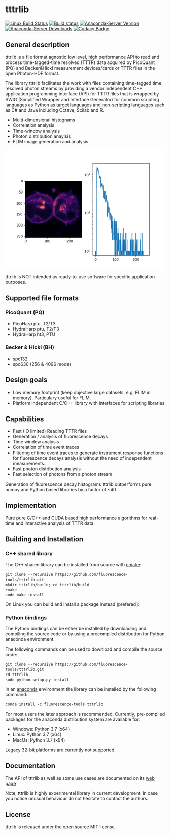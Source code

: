 # tttrlib
[![Linux Build Status](https://travis-ci.org/fluorescence-tools/tttrlib.svg)](https://travis-ci.org/fluorescence-tools/tttrlib)
[![Build status](https://ci.appveyor.com/api/projects/status/5vkysayn6chgih0d?svg=true)](https://ci.appveyor.com/project/tpeulen/tttrlib)
[![Anaconda-Server Version](https://anaconda.org/tpeulen/tttrlib/badges/version.svg)](https://anaconda.org/tpeulen/tttrlib)
[![Anaconda-Server Downloads](https://anaconda.org/tpeulen/tttrlib/badges/downloads.svg)](https://anaconda.org/tpeulen/tttrlib)
[![Codacy Badge](https://api.codacy.com/project/badge/Grade/d63513d5198347019c3d1c63b0fb1173)](https://www.codacy.com/manual/tpeulen/tttrlib?utm_source=github.com&amp;utm_medium=referral&amp;utm_content=Fluorescence-Tools/tttrlib&amp;utm_campaign=Badge_Grade)

## General description
tttrlib is a file format agnostic low level, high performance API to 
read and process time-tagged-time resolved (TTTR) data acquired by 
PicoQuant (PQ) and Becker&Hickl measurement devices/cards or TTTR 
files in the open Photon-HDF format.

The library tttrlib facilitates the work with files containing 
time-tagged time resolved photon streams by providing 
a vendor independent C++ application programming interface (API) 
for TTTR files that is wrapped by SWIG (Simplified Wrapper and Interface 
Generator) for common scripting languages as Python as target languages 
and non-scripting languages such as C# and Java including Octave, 
Scilab and R.

  *  Multi-dimensional histograms
  *  Correlation analysis
  *  Time-window analysis
  *  Photon distribution anaylsis
  *  FLIM image generation and analysis

![LabelLib and other software/libraries][3]

tttrlib is NOT intended as ready-to-use software for specific application purposes.


## Supported file formats
### PicoQuant (PQ)
  *  PicoHarp ptu, T2/T3
  *  HydraHarp ptu, T2/T3
  *  HydraHarp ht3, PTU

### Becker & Hickl (BH)
  *  spc132 
  *  spc630 (256 & 4096 mode)

## Design goals
  *  Low memory footprint (keep objective large datasets, e.g.  FLIM in memory). 
     Particulary useful for FLIM.
  *  Platform independent C/C++ library with interfaces for scripting libraries 

## Capabilities
  *  Fast (IO limited) Reading TTTR files
  *  Generation / analysis of fluorescence decays
  *  Time window analysis
  *  Correlation of time event traces
  *  Filtering of time event traces to generate instrument response functions for 
     fluorescence decays analysis without the need of independent measurements.. 
  *  Fast photon distribution analysis
  *  Fast selection of photons from a photon stream

Generation of fluorescence decay histograms tttrlib outperforms pure numpy and Python based
libraries by a factor of ~40  


## Implementation
Pure pure C/C++ and CUDA based high performance algorithms for real-time and interactive 
analysis of TTTR data.

## Building and Installation

### C++ shared library

The C++ shared library can be installed from source with [cmake](https://cmake.org/):

```console
git clone --recursive https://github.com/fluorescence-tools/tttrlib.git
mkdir tttrlib/build; cd tttrlib/build
cmake ..
sudo make install
```

On Linux you can build and install a package instead (prefered):

### Python bindings
The Python bindings can be either be installed by downloading and compiling the source code or by using a 
precompiled distribution for Python anaconda environment.


The following commands can be used to download and compile the source code:

```console
git clone --recursive https://github.com/fluorescence-tools/tttrlib.git
cd tttrlib
sudo python setup.py install
```

In an [anaconda](https://www.anaconda.com/) environment the library can 
be installed by the following command: 
```console
conda install -c fluorescence-tools tttrlib
```

For most users the later approach is recommended. Currently, pre-compiled 
packages for the anaconda distribution system are available for:

  *  Windows: Python 3.7 (x64)
  *  Linux: Python 3.7 (x64)
  *  MacOs: Python 3.7 (x64)

Legacy 32-bit platforms are currently not supported.

## Documentation

The API of tttrlib as well as some use cases are documented 
on its [web page](https://fluorescence-tools.github.io/tttrlib) 

Note, tttrlib is highly experimental library in current development. In 
case you notice unusual behaviour do not hesitate to contact the authors. 
    

## License

tttrlib is released under the open source MIT license.

[3]: docs/_build/html/_images/imaging_tutorial.png "LabelLib and other software/libraries"